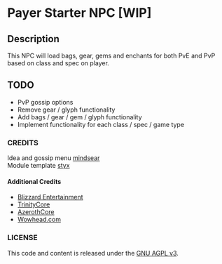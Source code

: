 
# Payer Starter NPC [WIP]

## Description
This NPC will load bags, gear, gems and enchants for both PvE and PvP based on class and spec on player.


## TODO

- PvP gossip options
- Remove gear / glyph functionality
- Add bags / gear / gem / glyph functionality
- Implement functionality for each class / spec / game type


### CREDITS

Idea and gossip menu [mindsear](https://github.com/mindsear) \
Module template [styx](https://github.com/StygianTheBest)

#### Additional Credits

- [Blizzard Entertainment](http://blizzard.com)
- [TrinityCore](https://github.com/TrinityCore/TrinityCore/blob/3.3.5/THANKS)
- [AzerothCore](https://github.com/AzerothCore/azerothcore-wotlk/graphs/contributors)
- [Wowhead.com](http://wowhead.com)

### LICENSE

This code and content is released under the [GNU AGPL v3](https://github.com/azerothcore/azerothcore-wotlk/blob/master/LICENSE-AGPL3).

